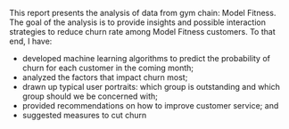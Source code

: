 This report presents the analysis of data from gym chain: Model Fitness. The goal of the analysis is to provide insights and possible interaction strategies to reduce churn rate among Model Fitness customers. To that end, I have:

- developed machine learning algorithms to predict the probability of churn for each customer in the coming month;
- analyzed the factors that impact churn most;
- drawn up typical user portraits: which group is outstanding and which group should we be concerned with;
- provided recommendations on how to improve customer service; and
- suggested measures to cut churn

